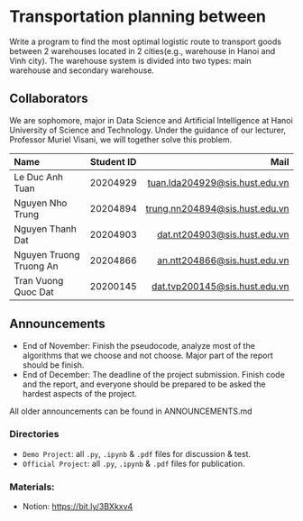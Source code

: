 # Transportation planning between
Write a program to find the most optimal logistic route to transport goods between 2 warehouses located in 2 cities(e.g., warehouse in Hanoi and Vinh city). The warehouse system is divided into two types: main warehouse and secondary warehouse.
## Collaborators 
We are sophomore, major in Data Science and Artificial Intelligence at Hanoi University of Science and Technology. Under the guidance of our lecturer, Professor Muriel Visani, we will together solve this problem.

| Name                       | Student ID       | Mail                                      |
| :---                       |    :----:        |          ---:                             |
| Le Duc Anh Tuan            | 20204929         | tuan.lda204929@sis.hust.edu.vn            |
| Nguyen Nho Trung           | 20204894         | trung.nn204894@sis.hust.edu.vn            |
| Nguyen Thanh Dat           | 20204903         | dat.nt204903@sis.hust.edu.vn              |
| Nguyen Truong Truong An    | 20204866         | an.ntt204866@sis.hust.edu.vn              |
| Tran Vuong Quoc Dat        | 20200145         | dat.tvp200145@sis.hust.edu.vn             |

## Announcements
- End of November: Finish the pseudocode, analyze most of the algorithms that we choose and not choose. Major part of the report should be finish.
- End of December: The deadline of the project submission. Finish code and the report, and everyone should be prepared to be asked the hardest aspects of the project.

All older announcements can be found in ANNOUNCEMENTS.md

### Directories

- `Demo Project`: all `.py`, `.ipynb` & `.pdf` files for discussion & test.
- `Official Project`: all `.py`, `.ipynb` & `.pdf` files for publication.

### Materials:
* Notion: https://bit.ly/3BXkxv4
